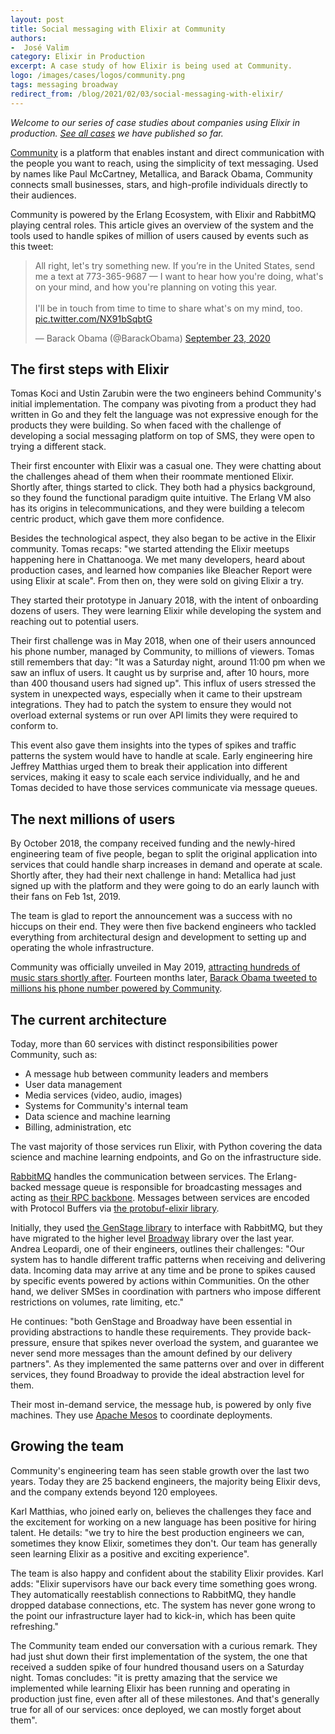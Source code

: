 ```yaml
---
layout: post
title: Social messaging with Elixir at Community
authors:
-  José Valim
category: Elixir in Production
excerpt: A case study of how Elixir is being used at Community.
logo: /images/cases/logos/community.png
tags: messaging broadway
redirect_from: /blog/2021/02/03/social-messaging-with-elixir/
---
```


*Welcome to our series of case studies about companies using Elixir in production. [See all cases](/cases.html) we have published so far.*

[Community](https://community.com/) is a platform that enables instant and direct communication with the people you want to reach, using the simplicity of text messaging. Used by names like Paul McCartney, Metallica, and Barack Obama, Community connects small businesses, stars, and high-profile individuals directly to their audiences.

Community is powered by the Erlang Ecosystem, with Elixir and RabbitMQ playing central roles. This article gives an overview of the system and the tools used to handle spikes of million of users caused by events such as this tweet:

<blockquote class="twitter-tweet" data-cards="hidden"><p lang="en" dir="ltr">All right, let&#39;s try something new. If you’re in the United States, send me a text at 773-365-9687 — I want to hear how you&#39;re doing, what&#39;s on your mind, and how you&#39;re planning on voting this year. <br><br>I&#39;ll be in touch from time to time to share what&#39;s on my mind, too. <a href="https://t.co/NX91bSqbtG">pic.twitter.com/NX91bSqbtG</a></p>&mdash; Barack Obama (@BarackObama) <a href="https://twitter.com/BarackObama/status/1308769164190941187?ref_src=twsrc%5Etfw">September 23, 2020</a></blockquote><script async src="https://platform.twitter.com/widgets.js" charset="utf-8"></script>

## The first steps with Elixir

Tomas Koci and Ustin Zarubin were the two engineers behind Community's initial implementation. The company was pivoting from a product they had written in Go and they felt the language was not expressive enough for the products they were building. So when faced with the challenge of developing a social messaging platform on top of SMS, they were open to trying a different stack.

Their first encounter with Elixir was a casual one. They were chatting about the challenges ahead of them when their roommate mentioned Elixir. Shortly after, things started to click. They both had a physics background, so they found the functional paradigm quite intuitive. The Erlang VM also has its origins in telecommunications, and they were building a telecom centric product, which gave them more confidence.

Besides the technological aspect, they also began to be active in the Elixir community. Tomas recaps: "we started attending the Elixir meetups happening here in Chattanooga. We met many developers, heard about production cases, and learned how companies like Bleacher Report were using Elixir at scale". From then on, they were sold on giving Elixir a try.

They started their prototype in January 2018, with the intent of onboarding dozens of users. They were learning Elixir while developing the system and reaching out to potential users.

Their first challenge was in May 2018, when one of their users announced his phone number, managed by Community, to millions of viewers. Tomas still remembers that day: "It was a Saturday night, around 11:00 pm when we saw an influx of users. It caught us by surprise and, after 10 hours, more than 400 thousand users had signed up". This influx of users stressed the system in unexpected ways, especially when it came to their upstream integrations. They had to patch the system to ensure they would not overload external systems or run over API limits they were required to conform to.

This event also gave them insights into the types of spikes and traffic patterns the system would have to handle at scale. Early engineering hire Jeffrey Matthias urged them to break their application into different services, making it easy to scale each service individually, and he and Tomas decided to have those services communicate via message queues.

## The next millions of users

By October 2018, the company received funding and the newly-hired engineering team of five people, began to split the original application into services that could handle sharp increases in demand and operate at scale. Shortly after, they had their next challenge in hand: Metallica had just signed up with the platform and they were going to do an early launch with their fans on Feb 1st, 2019.

The team is glad to report the announcement was a success with no hiccups on their end. They were then five backend engineers who tackled everything from architectural design and development to setting up and operating the whole infrastructure.

Community was officially unveiled in May 2019, [attracting hundreds of music stars shortly after](https://www.billboard.com/amp/articles/business/8543190/why-hundreds-music-stars-giving-fans-phone-numbers-community-app). Fourteen months later, [Barack Obama tweeted to millions his phone number powered by Community](https://twitter.com/barackobama/status/1308769164190941187).

## The current architecture

Today, more than 60 services with distinct responsibilities power Community, such as:

*   A message hub between community leaders and members
*   User data management
*   Media services (video, audio, images)
*   Systems for Community's internal team
*   Data science and machine learning
*   Billing, administration, etc

The vast majority of those services run Elixir, with Python covering the data science and machine learning endpoints, and Go on the infrastructure side.

[RabbitMQ](https://www.rabbitmq.com/) handles the communication between services. The Erlang-backed message queue is responsible for broadcasting messages and acting as [their RPC backbone](https://andrealeopardi.com/posts/rpc-over-rabbitmq-with-elixir/). Messages between services are encoded with Protocol Buffers via [the protobuf-elixir library](https://github.com/elixir-protobuf/protobuf).

Initially, they used [the GenStage library](http://github.com/elixir-lang/gen_stage/) to interface with RabbitMQ, but they have migrated to the higher level [Broadway](https://github.com/dashbitco/broadway) library over the last year. Andrea Leopardi, one of their engineers, outlines their challenges: "Our system has to handle different traffic patterns when receiving and delivering data. Incoming data may arrive at any time and be prone to spikes caused by specific events powered by actions within Communities. On the other hand, we deliver SMSes in coordination with partners who impose different restrictions on volumes, rate limiting, etc."

He continues: "both GenStage and Broadway have been essential in providing abstractions to handle these requirements. They provide back-pressure, ensure that spikes never overload the system, and guarantee we never send more messages than the amount defined by our delivery partners". As they implemented the same patterns over and over in different services, they found Broadway to provide the ideal abstraction level for them.

Their most in-demand service, the message hub, is powered by only five machines. They use [Apache Mesos](https://mesos.apache.org/) to coordinate deployments.

## Growing the team

Community's engineering team has seen stable growth over the last two years. Today they are 25 backend engineers, the majority being Elixir devs, and the company extends beyond 120 employees.

Karl Matthias, who joined early on, believes the challenges they face and the excitement for working on a new language has been positive for hiring talent. He details: "we try to hire the best production engineers we can, sometimes they know Elixir, sometimes they don't. Our team has generally seen learning Elixir as a positive and exciting experience".

The team is also happy and confident about the stability Elixir provides. Karl adds: "Elixir supervisors have our back every time something goes wrong. They automatically reestablish connections to RabbitMQ, they handle dropped database connections, etc. The system has never gone wrong to the point our infrastructure layer had to kick-in, which has been quite refreshing."

The Community team ended our conversation with a curious remark. They had just shut down their first implementation of the system, the one that received a sudden spike of four hundred thousand users on a Saturday night. Tomas concludes: "it is pretty amazing that the service we implemented while learning Elixir has been running and operating in production just fine, even after all of these milestones. And that's generally true for all of our services: once deployed, we can mostly forget about them".
